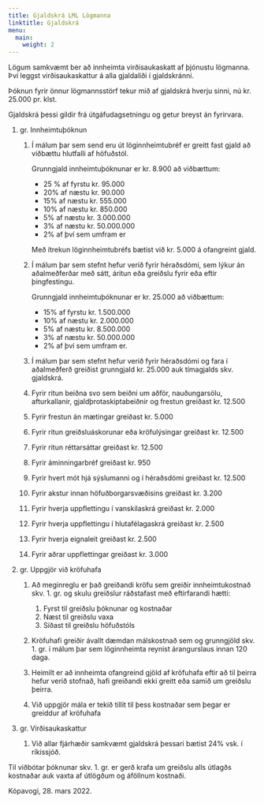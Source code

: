 ```yaml
---
title: Gjaldskrá LML Lögmanna
linktitle: Gjaldskrá
menu: 
  main: 
    weight: 2
---
```



Lögum samkvæmt ber að innheimta virðisaukaskatt af þjónustu lögmanna. Því leggst virðisaukaskattur á alla gjaldaliði í gjaldskránni.

Þóknun fyrir önnur lögmannsstörf tekur mið af gjaldskrá hverju sinni, nú kr. 25.000 pr. klst. 

Gjaldskrá þessi gildir frá útgáfudagsetningu og getur breyst án fyrirvara.

1. gr. Innheimtuþóknun
	1. Í málum þar sem send eru út löginnheimtubréf er greitt fast gjald að viðbættu hlutfalli af höfuðstól.

		Grunngjald innheimtuþóknunar er kr. 8.900 að viðbættum:

		- 25 % af fyrstu kr. 95.000 
		- 20% af næstu kr. 90.000
		- 15% af næstu kr. 555.000
		- 10% af næstu kr. 850.000 
		- 5% af næstu kr. 3.000.000 
		- 3% af næstu kr. 50.000.000
		- 2% af því sem umfram er

		Með ítrekun löginnheimtubréfs bætist við kr. 5.000 á ofangreint gjald.

	1. Í málum þar sem stefnt hefur verið fyrir héraðsdómi, sem lýkur án aðalmeðferðar með sátt, áritun eða greiðslu fyrir eða eftir þingfestingu.

		Grunngjald innheimtuþóknunar er kr. 25.000 að viðbættum:
		- 15% af fyrstu kr. 1.500.000 
		- 10% af næstu kr. 2.000.000 
		- 5% af næstu kr. 8.500.000 
		- 3% af næstu kr. 50.000.000
		- 2% af því sem umfram er. 

	1. Í málum þar sem stefnt hefur verið fyrir héraðsdómi og fara í aðalmeðferð greiðist grunngjald kr. 25.000 auk tímagjalds skv. gjaldskrá.
	1. Fyrir ritun beiðna svo sem beiðni um aðför, nauðungarsölu, afturkallanir, gjaldþrotaskiptabeiðnir og frestun greiðast kr. 12.500
	1. Fyrir frestun án mætingar greiðast kr. 5.000
	1. Fyrir ritun greiðsluáskorunar eða kröfulýsingar greiðast kr. 12.500
	1. Fyrir ritun réttarsáttar greiðast kr. 12.500
	1. Fyrir áminningarbréf greiðast kr. 950
	1. Fyrir hvert mót hjá sýslumanni og í héraðsdómi greiðast kr. 12.500
	1. Fyrir akstur innan höfuðborgarsvæðisins greiðast kr. 3.200
	1. Fyrir hverja uppflettingu í vanskilaskrá greiðast kr. 2.000
	1. Fyrir hverja uppflettingu í hlutafélagaskrá greiðast kr. 2.500
	1. Fyrir hverja eignaleit greiðast kr. 2.500
	1. Fyrir aðrar uppflettingar greiðast kr. 3.000

		
2. gr. Uppgjör við kröfuhafa

	1. Að meginreglu er það greiðandi kröfu sem greiðir innheimtukostnað skv. 1. gr. og skulu greiðslur ráðstafast með eftirfarandi hætti:

		1. Fyrst til greiðslu þóknunar og kostnaðar
		1. Næst til greiðslu vaxa
		1. Síðast til greiðslu höfuðstóls 

	1. Kröfuhafi greiðir ávallt dæmdan málskostnað sem og grunngjöld skv. 1. gr. í málum þar sem löginnheimta reynist árangurslaus innan 120 daga.
	1. Heimilt er að innheimta ofangreind gjöld af kröfuhafa eftir að til þeirra hefur verið stofnað, hafi greiðandi ekki greitt eða samið um greiðslu þeirra. 
	1. Við uppgjör mála er tekið tillit til þess kostnaðar sem þegar er greiddur af kröfuhafa   

3. gr. Virðisaukaskattur

	1. Við allar fjárhæðir samkvæmt gjaldskrá þessari bætist 24% vsk. í ríkissjóð. 

Til viðbótar þóknunar skv. 1. gr. er gerð krafa um greiðslu alls útlagðs kostnaðar auk vaxta af útlögðum og áföllnum kostnaði.

Kópavogi, 28. mars 2022.


